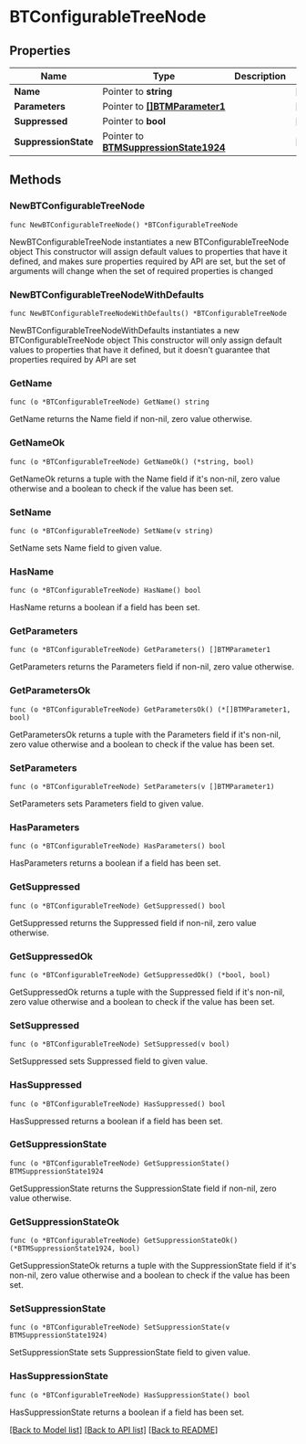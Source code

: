 # BTConfigurableTreeNode

## Properties

Name | Type | Description | Notes
------------ | ------------- | ------------- | -------------
**Name** | Pointer to **string** |  | [optional] 
**Parameters** | Pointer to [**[]BTMParameter1**](BTMParameter1.md) |  | [optional] 
**Suppressed** | Pointer to **bool** |  | [optional] 
**SuppressionState** | Pointer to [**BTMSuppressionState1924**](BTMSuppressionState1924.md) |  | [optional] 

## Methods

### NewBTConfigurableTreeNode

`func NewBTConfigurableTreeNode() *BTConfigurableTreeNode`

NewBTConfigurableTreeNode instantiates a new BTConfigurableTreeNode object
This constructor will assign default values to properties that have it defined,
and makes sure properties required by API are set, but the set of arguments
will change when the set of required properties is changed

### NewBTConfigurableTreeNodeWithDefaults

`func NewBTConfigurableTreeNodeWithDefaults() *BTConfigurableTreeNode`

NewBTConfigurableTreeNodeWithDefaults instantiates a new BTConfigurableTreeNode object
This constructor will only assign default values to properties that have it defined,
but it doesn't guarantee that properties required by API are set

### GetName

`func (o *BTConfigurableTreeNode) GetName() string`

GetName returns the Name field if non-nil, zero value otherwise.

### GetNameOk

`func (o *BTConfigurableTreeNode) GetNameOk() (*string, bool)`

GetNameOk returns a tuple with the Name field if it's non-nil, zero value otherwise
and a boolean to check if the value has been set.

### SetName

`func (o *BTConfigurableTreeNode) SetName(v string)`

SetName sets Name field to given value.

### HasName

`func (o *BTConfigurableTreeNode) HasName() bool`

HasName returns a boolean if a field has been set.

### GetParameters

`func (o *BTConfigurableTreeNode) GetParameters() []BTMParameter1`

GetParameters returns the Parameters field if non-nil, zero value otherwise.

### GetParametersOk

`func (o *BTConfigurableTreeNode) GetParametersOk() (*[]BTMParameter1, bool)`

GetParametersOk returns a tuple with the Parameters field if it's non-nil, zero value otherwise
and a boolean to check if the value has been set.

### SetParameters

`func (o *BTConfigurableTreeNode) SetParameters(v []BTMParameter1)`

SetParameters sets Parameters field to given value.

### HasParameters

`func (o *BTConfigurableTreeNode) HasParameters() bool`

HasParameters returns a boolean if a field has been set.

### GetSuppressed

`func (o *BTConfigurableTreeNode) GetSuppressed() bool`

GetSuppressed returns the Suppressed field if non-nil, zero value otherwise.

### GetSuppressedOk

`func (o *BTConfigurableTreeNode) GetSuppressedOk() (*bool, bool)`

GetSuppressedOk returns a tuple with the Suppressed field if it's non-nil, zero value otherwise
and a boolean to check if the value has been set.

### SetSuppressed

`func (o *BTConfigurableTreeNode) SetSuppressed(v bool)`

SetSuppressed sets Suppressed field to given value.

### HasSuppressed

`func (o *BTConfigurableTreeNode) HasSuppressed() bool`

HasSuppressed returns a boolean if a field has been set.

### GetSuppressionState

`func (o *BTConfigurableTreeNode) GetSuppressionState() BTMSuppressionState1924`

GetSuppressionState returns the SuppressionState field if non-nil, zero value otherwise.

### GetSuppressionStateOk

`func (o *BTConfigurableTreeNode) GetSuppressionStateOk() (*BTMSuppressionState1924, bool)`

GetSuppressionStateOk returns a tuple with the SuppressionState field if it's non-nil, zero value otherwise
and a boolean to check if the value has been set.

### SetSuppressionState

`func (o *BTConfigurableTreeNode) SetSuppressionState(v BTMSuppressionState1924)`

SetSuppressionState sets SuppressionState field to given value.

### HasSuppressionState

`func (o *BTConfigurableTreeNode) HasSuppressionState() bool`

HasSuppressionState returns a boolean if a field has been set.


[[Back to Model list]](../README.md#documentation-for-models) [[Back to API list]](../README.md#documentation-for-api-endpoints) [[Back to README]](../README.md)


